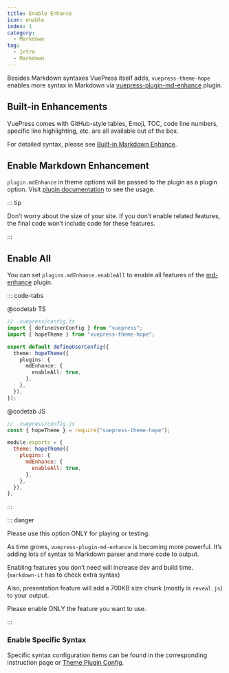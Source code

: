 ```yaml
---
title: Enable Enhance
icon: enable
index: 1
category:
  - Markdown
tag:
  - Intro
  - Markdown
---
```


Besides Markdown syntaxes VuePress itself adds, `vuepress-theme-hope` enables more syntax in Markdown via [vuepress-plugin-md-enhance][md-enhance] plugin.

<!-- more -->

## Built-in Enhancements

VuePress comes with GitHub-style tables, Emoji, TOC, code line numbers, specific line highlighting, etc. are all available out of the box.

For detailed syntax, please see [Built-in Markdown Enhance](../../cookbook/vuepress/markdown.md).

## Enable Markdown Enhancement

`plugin.mdEnhance` in theme options will be passed to the plugin as a plugin option. Visit [plugin documentation][md-enhance] to see the usage.

::: tip

Don’t worry about the size of your site. If you don’t enable related features, the final code won’t include code for these features.

:::

## Enable All

You can set `plugins.mdEnhance.enableAll` to enable all features of the [md-enhance][md-enhance] plugin.

::: code-tabs

@codetab TS

```ts {8-10}
// .vuepress/config.ts
import { defineUserConfig } from "vuepress";
import { hopeTheme } from "vuepress-theme-hope";

export default defineUserConfig({
  theme: hopeTheme({
    plugins: {
      mdEnhance: {
        enableAll: true,
      },
    },
  }),
});
```

@codetab JS

```js {7-9}
// .vuepress/config.js
const { hopeTheme } = require("vuepress-theme-hope");

module.exports = {
  theme: hopeTheme({
    plugins: {
      mdEnhance: {
        enableAll: true,
      },
    },
  }),
};
```

:::

::: danger

Please use this option ONLY for playing or testing.

As time grows, `vuepress-plugin-md-enhance` is becoming more powerful. It’s adding lots of syntax to Markdown parser and more code to output.

Enabling features you don’t need will increase dev and build time. (`markdown-it` has to check extra syntax)

Also, presentation feature will add a 700KB size chunk (mostly is `reveal.js`) to your output.

Please enable ONLY the feature you want to use.

:::

### Enable Specific Syntax

Specific syntax configuration items can be found in the corresponding instruction page or [Theme Plugin Config](../../config/plugins/md-enhance.md).

[md-enhance]: https://vuepress-theme-hope.github.io/v2/md-enhance/
